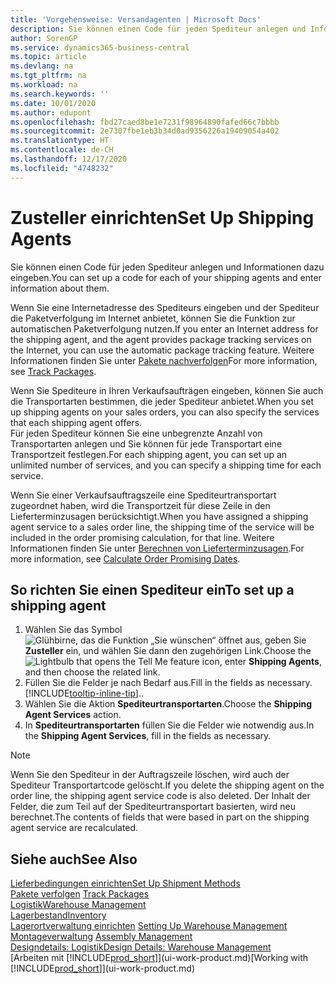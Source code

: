 ```yaml
---
title: 'Vorgehensweise: Versandagenten | Microsoft Docs'
description: Sie können einen Code für jeden Spediteur anlegen und Informationen dazu eingeben.
author: SorenGP
ms.service: dynamics365-business-central
ms.topic: article
ms.devlang: na
ms.tgt_pltfrm: na
ms.workload: na
ms.search.keywords: ''
ms.date: 10/01/2020
ms.author: edupont
ms.openlocfilehash: fbd27caed8be1e7231f98964890fafed66c7bbbb
ms.sourcegitcommit: 2e7307fbe1eb3b34d0ad9356226a19409054a402
ms.translationtype: HT
ms.contentlocale: de-CH
ms.lasthandoff: 12/17/2020
ms.locfileid: "4748232"
---
```

# <a name="set-up-shipping-agents"></a><span data-ttu-id="19745-103">Zusteller einrichten</span><span class="sxs-lookup"><span data-stu-id="19745-103">Set Up Shipping Agents</span></span>
<span data-ttu-id="19745-104">Sie können einen Code für jeden Spediteur anlegen und Informationen dazu eingeben.</span><span class="sxs-lookup"><span data-stu-id="19745-104">You can set up a code for each of your shipping agents and enter information about them.</span></span>  

<span data-ttu-id="19745-105">Wenn Sie eine Internetadresse des Spediteurs eingeben und der Spediteur die Paketverfolgung im Internet anbietet, können Sie die Funktion zur automatischen Paketverfolgung nutzen.</span><span class="sxs-lookup"><span data-stu-id="19745-105">If you enter an Internet address for the shipping agent, and the agent provides package tracking services on the Internet, you can use the automatic package tracking feature.</span></span> <span data-ttu-id="19745-106">Weitere Informationen finden Sie unter [Pakete nachverfolgen](sales-how-track-packages.md)</span><span class="sxs-lookup"><span data-stu-id="19745-106">For more information, see [Track Packages](sales-how-track-packages.md).</span></span>

<span data-ttu-id="19745-107">Wenn Sie Spediteure in Ihren Verkaufsaufträgen eingeben, können Sie auch die Transportarten bestimmen, die jeder Spediteur anbietet.</span><span class="sxs-lookup"><span data-stu-id="19745-107">When you set up shipping agents on your sales orders, you can also specify the services that each shipping agent offers.</span></span>  
<span data-ttu-id="19745-108">Für jeden Spediteur können Sie eine unbegrenzte Anzahl von Transportarten anlegen und Sie können für jede Transportart eine Transportzeit festlegen.</span><span class="sxs-lookup"><span data-stu-id="19745-108">For each shipping agent, you can set up an unlimited number of services, and you can specify a shipping time for each service.</span></span>  

<span data-ttu-id="19745-109">Wenn Sie einer Verkaufsauftragszeile eine Spediteurtransportart zugeordnet haben, wird die Transportzeit für diese Zeile in den Lieferterminzusagen berücksichtigt.</span><span class="sxs-lookup"><span data-stu-id="19745-109">When you have assigned a shipping agent service to a sales order line, the shipping time of the service will be included in the order promising calculation, for that line.</span></span> <span data-ttu-id="19745-110">Weitere Informationen finden Sie unter [Berechnen von Lieferterminzusagen](sales-how-to-calculate-order-promising-dates.md).</span><span class="sxs-lookup"><span data-stu-id="19745-110">For more information, see [Calculate Order Promising Dates](sales-how-to-calculate-order-promising-dates.md).</span></span>

## <a name="to-set-up-a-shipping-agent"></a><span data-ttu-id="19745-111">So richten Sie einen Spediteur ein</span><span class="sxs-lookup"><span data-stu-id="19745-111">To set up a shipping agent</span></span>  
1.  <span data-ttu-id="19745-112">Wählen Sie das Symbol ![Glühbirne, das die Funktion „Sie wünschen“ öffnet](media/ui-search/search_small.png "Tell Me-Funktion") aus, geben Sie **Zusteller** ein, und wählen Sie dann den zugehörigen Link.</span><span class="sxs-lookup"><span data-stu-id="19745-112">Choose the ![Lightbulb that opens the Tell Me feature](media/ui-search/search_small.png "Tell me what you want to do") icon, enter **Shipping Agents**, and then choose the related link.</span></span>  
2.  <span data-ttu-id="19745-113">Füllen Sie die Felder je nach Bedarf aus.</span><span class="sxs-lookup"><span data-stu-id="19745-113">Fill in the fields as necessary.</span></span> [!INCLUDE[tooltip-inline-tip](includes/tooltip-inline-tip_md.md)]<span data-ttu-id="19745-114">.</span><span class="sxs-lookup"><span data-stu-id="19745-114">.</span></span>  
3.  <span data-ttu-id="19745-115">Wählen Sie die Aktion **Spediteurtransportarten**.</span><span class="sxs-lookup"><span data-stu-id="19745-115">Choose the **Shipping Agent Services** action.</span></span>
4. <span data-ttu-id="19745-116">In **Spediteurtransportarten** füllen Sie die Felder wie notwendig aus.</span><span class="sxs-lookup"><span data-stu-id="19745-116">In the **Shipping Agent Services**, fill in the fields as necessary.</span></span>

> [!NOTE]  
>  <span data-ttu-id="19745-117">Wenn Sie den Spediteur in der Auftragszeile löschen, wird auch der Spediteur Transportartcode gelöscht.</span><span class="sxs-lookup"><span data-stu-id="19745-117">If you delete the shipping agent on the order line, the shipping agent service code is also deleted.</span></span> <span data-ttu-id="19745-118">Der Inhalt der Felder, die zum Teil auf der Spediteurtransportart basierten, wird neu berechnet.</span><span class="sxs-lookup"><span data-stu-id="19745-118">The contents of fields that were based in part on the shipping agent service are recalculated.</span></span>  

## <a name="see-also"></a><span data-ttu-id="19745-119">Siehe auch</span><span class="sxs-lookup"><span data-stu-id="19745-119">See Also</span></span>
[<span data-ttu-id="19745-120">Lieferbedingungen einrichten</span><span class="sxs-lookup"><span data-stu-id="19745-120">Set Up Shipment Methods</span></span>](sales-how-set-up-shipment-methods.md)  
<span data-ttu-id="19745-121">[Pakete verfolgen](sales-how-track-packages.md)  </span><span class="sxs-lookup"><span data-stu-id="19745-121">[Track Packages](sales-how-track-packages.md)  </span></span>  
[<span data-ttu-id="19745-122">Logistik</span><span class="sxs-lookup"><span data-stu-id="19745-122">Warehouse Management</span></span>](warehouse-manage-warehouse.md)  
[<span data-ttu-id="19745-123">Lagerbestand</span><span class="sxs-lookup"><span data-stu-id="19745-123">Inventory</span></span>](inventory-manage-inventory.md)  
<span data-ttu-id="19745-124">[Lagerortverwaltung einrichten](warehouse-setup-warehouse.md)   </span><span class="sxs-lookup"><span data-stu-id="19745-124">[Setting Up Warehouse Management](warehouse-setup-warehouse.md)   </span></span>  
<span data-ttu-id="19745-125">[Montageverwaltung](assembly-assemble-items.md)  </span><span class="sxs-lookup"><span data-stu-id="19745-125">[Assembly Management](assembly-assemble-items.md)  </span></span>  
[<span data-ttu-id="19745-126">Designdetails: Logistik</span><span class="sxs-lookup"><span data-stu-id="19745-126">Design Details: Warehouse Management</span></span>](design-details-warehouse-management.md)  
<span data-ttu-id="19745-127">[Arbeiten mit [!INCLUDE[prod_short](includes/prod_short.md)]](ui-work-product.md)</span><span class="sxs-lookup"><span data-stu-id="19745-127">[Working with [!INCLUDE[prod_short](includes/prod_short.md)]](ui-work-product.md)</span></span>  
